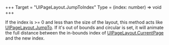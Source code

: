 +++
Target = "UIPageLayout.JumpToIndex"
Type = (index: number) => void
+++

If the index is &gt;= 0 and less than the size of the layout, this method acts like [UIPageLayout.JumpTo](https://developer.roblox.com/api-reference/function/UIPageLayout/JumpTo). If it's out of bounds and circular is set, it will animate the full distance between the in-bounds index of [UIPageLayout.CurrentPage](https://developer.roblox.com/api-reference/property/UIPageLayout/CurrentPage) and the new index.